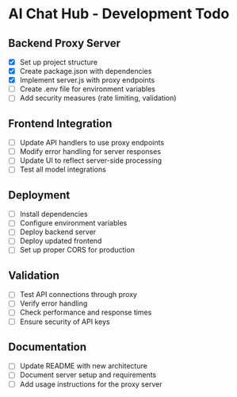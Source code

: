 # AI Chat Hub - Development Todo

## Backend Proxy Server
- [x] Set up project structure
- [x] Create package.json with dependencies
- [x] Implement server.js with proxy endpoints
- [ ] Create .env file for environment variables
- [ ] Add security measures (rate limiting, validation)

## Frontend Integration
- [ ] Update API handlers to use proxy endpoints
- [ ] Modify error handling for server responses
- [ ] Update UI to reflect server-side processing
- [ ] Test all model integrations

## Deployment
- [ ] Install dependencies
- [ ] Configure environment variables
- [ ] Deploy backend server
- [ ] Deploy updated frontend
- [ ] Set up proper CORS for production

## Validation
- [ ] Test API connections through proxy
- [ ] Verify error handling
- [ ] Check performance and response times
- [ ] Ensure security of API keys

## Documentation
- [ ] Update README with new architecture
- [ ] Document server setup and requirements
- [ ] Add usage instructions for the proxy server
